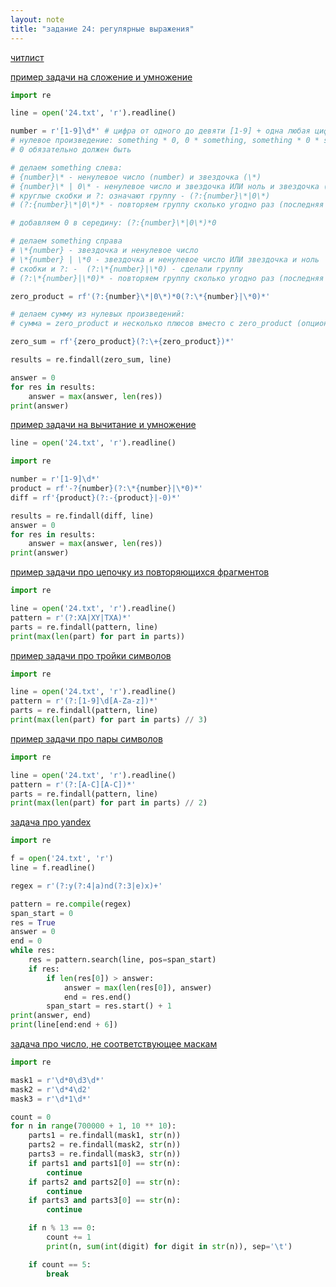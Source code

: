 ```yaml
---
layout: note
title: "задание 24: регулярные выражения"
---
```


[читлист](https://cheatography.com/davechild/cheat-sheets/regular-expressions/)

[пример задачи на сложение и умножение](https://education.yandex.ru/ege/task/d1b752f8-587f-47c2-8187-7975a7684715)

```python
import re

line = open('24.txt', 'r').readline()

number = r'[1-9]\d*' # цифра от одного до девяти [1-9] + одна любая цифра \d сколько угодно раз (*)
# нулевое произведение: something * 0, 0 * something, something * 0 * something
# 0 обязательно должен быть

# делаем something слева:
# {number}\* - ненулевое число (number) и звездочка (\*)
# {number}\* | 0\* - ненулевое число и звездочка ИЛИ ноль и звездочка (перед звездочками стоит \)
# круглые скобки и ?: означают группу - (?:{number}\*|0\*)
# (?:{number}\*|0\*)* - повторяем группу сколько угодно раз (последняя звездочка без *)

# добавляем 0 в середину: (?:{number}\*|0\*)*0

# делаем something справа
# \*{number} - звездочка и ненулевое число
# \*{number} | \*0 - звездочка и ненулевое число ИЛИ звездочка и ноль
# скобки и ?: -  (?:\*{number}|\*0) - сделали группу
# (?:\*{number}|\*0)* - повторяем группу сколько угодно раз (последняя звездочка без *)

zero_product = rf'(?:{number}\*|0\*)*0(?:\*{number}|\*0)*'

# делаем сумму из нулевых произведений:
# сумма = zero_product и несколько плюсов вместо с zero_product (опционально)

zero_sum = rf'{zero_product}(?:\+{zero_product})*'

results = re.findall(zero_sum, line)

answer = 0
for res in results:
    answer = max(answer, len(res))
print(answer)
```

[пример задачи на вычитание и умножение](https://education.yandex.ru/ege/task/60136ef5-552a-4bc0-9224-2914e321d93b)

```python
line = open('24.txt', 'r').readline()

import re

number = r'[1-9]\d*'
product = rf'-?{number}(?:\*{number}|\*0)*'
diff = rf'{product}(?:-{product}|-0)*'

results = re.findall(diff, line)
answer = 0
for res in results:
    answer = max(answer, len(res))
print(answer)
```

[пример задачи про цепочку из повторяющихся фрагментов](https://education.yandex.ru/ege/task/543670ff-52fb-4d26-86f8-c82350ecb28b)

```python
import re

line = open('24.txt', 'r').readline()
pattern = r'(?:XA|XY|TXA)*'
parts = re.findall(pattern, line)
print(max(len(part) for part in parts))
```

[пример задачи про тройки символов](https://education.yandex.ru/ege/task/6f3cbabe-5d81-415e-8f8f-2f6c1c3ff308)

```python
import re

line = open('24.txt', 'r').readline()
pattern = r'(?:[1-9]\d[A-Za-z])*'
parts = re.findall(pattern, line)
print(max(len(part) for part in parts) // 3)
```

[пример задачи про пары символов](https://education.yandex.ru/ege/task/f05f88d6-f4c2-4bc5-84bd-d9e7ffffb9bd)
```python
import re

line = open('24.txt', 'r').readline()
pattern = r'(?:[A-C][A-C])*'
parts = re.findall(pattern, line)
print(max(len(part) for part in parts) // 2)
```

[задача про yandex](https://education.yandex.ru/ege/task/01dfb7d5-1b71-470d-adf4-612e4adaaf7e)

```python
import re

f = open('24.txt', 'r')
line = f.readline()

regex = r'(?:y(?:4|a)nd(?:3|e)x)+'

pattern = re.compile(regex)
span_start = 0
res = True
answer = 0
end = 0
while res:
    res = pattern.search(line, pos=span_start)
    if res:
        if len(res[0]) > answer:
            answer = max(len(res[0]), answer)
            end = res.end()
        span_start = res.start() + 1
print(answer, end)
print(line[end:end + 6])
``` 

[задача про число, не соответствующее маскам](https://education.yandex.ru/ege/task/a7d40d31-e448-4fe4-bcbd-6fb94af87a43)

```python
import re

mask1 = r'\d*0\d3\d*'
mask2 = r'\d*4\d2'
mask3 = r'\d*1\d*'

count = 0
for n in range(700000 + 1, 10 ** 10):
    parts1 = re.findall(mask1, str(n))
    parts2 = re.findall(mask2, str(n))
    parts3 = re.findall(mask3, str(n))
    if parts1 and parts1[0] == str(n):
        continue
    if parts2 and parts2[0] == str(n):
        continue
    if parts3 and parts3[0] == str(n):
        continue

    if n % 13 == 0:
        count += 1
        print(n, sum(int(digit) for digit in str(n)), sep='\t')

    if count == 5:
        break
```